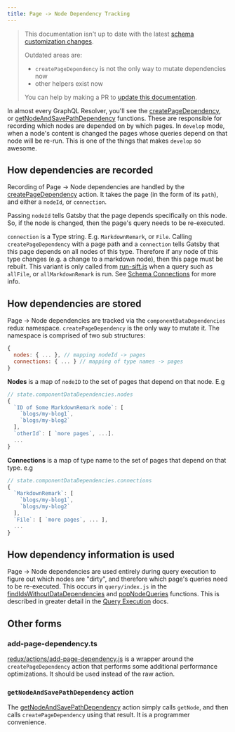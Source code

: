 ```yaml
---
title: Page -> Node Dependency Tracking
---
```


> This documentation isn't up to date with the latest [schema customization changes](/docs/schema-customization).
>
> Outdated areas are:
>
> - `createPageDependency` is not the only way to mutate dependencies now
> - other helpers exist now
>
> You can help by making a PR to [update this documentation](https://github.com/gatsbyjs/gatsby/issues/14228).

In almost every GraphQL Resolver, you'll see the [createPageDependency](https://github.com/gatsbyjs/gatsby/blob/master/packages/gatsby/src/redux/actions/add-page-dependency.ts#L5), or [getNodeAndSavePathDependency](https://github.com/gatsbyjs/gatsby/blob/master/packages/gatsby/src/redux/nodes.ts#L108) functions. These are responsible for recording which nodes are depended on by which pages. In `develop` mode, when a node's content is changed the pages whose queries depend on that node will be re-run. This is one of the things that makes `develop` so awesome.

## How dependencies are recorded

Recording of Page -> Node dependencies are handled by the [createPageDependency](https://github.com/gatsbyjs/gatsby/blob/master/packages/gatsby/src/redux/actions/add-page-dependency.ts#L5) action. It takes the page (in the form of its `path`), and either a `nodeId`, or `connection`.

Passing `nodeId` tells Gatsby that the page depends specifically on this node. So, if the node is changed, then the page's query needs to be re-executed.

`connection` is a Type string. E.g. `MarkdownRemark`, or `File`. Calling `createPageDependency` with a page path and a `connection` tells Gatsby that this page depends on all nodes of this type. Therefore if any node of this type changes (e.g. a change to a markdown node), then this page must be rebuilt. This variant is only called from [run-sift.js](https://github.com/gatsbyjs/gatsby/blob/master/packages/gatsby/src/redux/run-sift.js) when a query such as `allFile`, or `allMarkdownRemark` is run. See [Schema Connections](/docs/schema-connections/) for more info.

## How dependencies are stored

Page -> Node dependencies are tracked via the `componentDataDependencies` redux namespace. `createPageDependency` is the only way to mutate it. The namespace is comprised of two sub structures:

```javascript
{
  nodes: { ... }, // mapping nodeId -> pages
  connections: { ... } // mapping of type names -> pages
}
```

**Nodes** is a map of `nodeID` to the set of pages that depend on that node. E.g

```javascript
// state.componentDataDependencies.nodes
{
  `ID of Some MarkdownRemark node`: [
    `blogs/my-blog1`,
    `blogs/my-blog2`
  ],
  `otherId`: [ `more pages`, ...].
  ...
}
```

**Connections** is a map of type name to the set of pages that depend on that type. e.g

```javascript
// state.componentDataDependencies.connections
{
  `MarkdownRemark`: [
    `blogs/my-blog1`,
    `blogs/my-blog2`
  ],
  `File`: [ `more pages`, ... ],
  ...
}
```

## How dependency information is used

Page -> Node dependencies are used entirely during query execution to figure out which nodes are "dirty", and therefore which page's queries need to be re-executed. This occurs in `query/index.js` in the [findIdsWithoutDataDependencies](https://github.com/gatsbyjs/gatsby/blob/master/packages/gatsby/src/query/index.js#L39) and [popNodeQueries](https://github.com/gatsbyjs/gatsby/blob/master/packages/gatsby/src/query/index.js#L71) functions. This is described in greater detail in the [Query Execution](/docs/query-execution/) docs.

## Other forms

### add-page-dependency.ts

[redux/actions/add-page-dependency.js](https://github.com/gatsbyjs/gatsby/blob/master/packages/gatsby/src/redux/actions/add-page-dependency.ts) is a wrapper around the `createPageDependency` action that performs some additional performance optimizations. It should be used instead of the raw action.

### `getNodeAndSavePathDependency` action

The [getNodeAndSavePathDependency](https://github.com/gatsbyjs/gatsby/blob/master/packages/gatsby/src/redux/nodes.ts#L108) action simply calls `getNode`, and then calls `createPageDependency` using that result. It is a programmer convenience.

